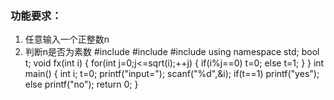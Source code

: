 ### 功能要求：

1. 任意输入一个正整数n
1. 判断n是否为素数
#include<cstdio>
#include<cstdlib>
#include <cmath>
using namespace std;
bool t;
void fx(int i)
{
    for(int j=0;j<=sqrt(i);++j)
    {
        if(i%j==0)
            t=0;
        else
            t=1;
    }
}
int main()
{
    int i;
    t=0;
    printf("input=");
    scanf("%d",&i);
    if(t==1)
        printf("yes");
    else
        printf("no");
    return 0;
}
